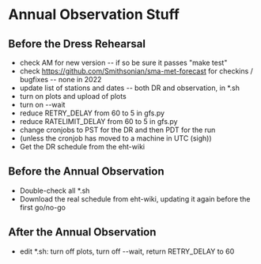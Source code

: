 # Annual Observation Stuff

## Before the Dress Rehearsal

* check AM for new version -- if so be sure it passes "make test"
* check https://github.com/Smithsonian/sma-met-forecast for checkins / bugfixes -- none in 2022
* update list of stations and dates -- both DR and observation, in *.sh
* turn on plots and upload of plots
* turn on --wait
* reduce RETRY_DELAY from 60 to 5 in gfs.py
* reduce RATELIMIT_DELAY from 60 to 5 in gfs.py
* change cronjobs to PST for the DR and then PDT for the run
* (unless the cronjob has moved to a machine in UTC (sigh))
* Get the DR schedule from the eht-wiki

## Before the Annual Observation

* Double-check all *.sh
* Download the real schedule from eht-wiki, updating it again before the first go/no-go

## After the Annual Observation

* edit *.sh: turn off plots, turn off --wait, return RETRY_DELAY to 60

